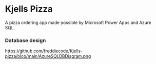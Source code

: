 # Kjells Pizza

A pizza ordering app made possible by Microsoft Power Apps and Azure SQL.

### Database design

https://github.com/freddiecode/Kjells-pizza/blob/main/AzureSQLDBDiagram.png


